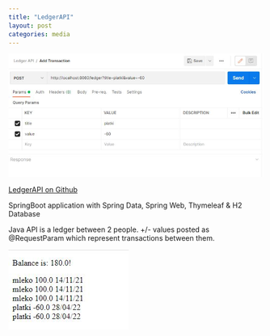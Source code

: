 ```yaml
---
title: "LedgerAPI"
layout: post
categories: media
---
```


![LedgerAPI usage](/assets/ledger.JPG)

[LedgerAPI on Github](https://github.com/viktorbobinski/Ledger-API)


SpringBoot application with Spring Data, Spring Web, Thymeleaf & H2 Database

Java API is a ledger between 2 people. +/- values posted as @RequestParam which represent transactions between them.

![LedgerAPI app](/assets/ledger-html.JPG)
